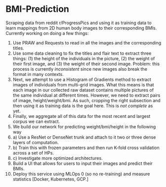 # BMI-Prediction
Scraping data from reddit r/ProgressPics and using it as training data to learn mappings from 2D human body images to their corresponding BMIs. 
Currently working on doing a few things:

1. Use PRAW and Requests to read in all the images and the corresponding titles. 
2. Use some data cleaning to fix the titles and flair text to extract three things: (1) the height of the individuals in the picture, (2) the weight of their first image, and (3) the weight of their second image. Problem: this process is currently *inconsistent* since new images also break the format in many contexts. 
3. Next, we attempt to use a Histogram of Gradients method to extract images of individuals from multi-grid images. What this means is that each image in our collected raw dataset contains multiple pictures of the same individual at different times. However, we need to extract pairs of image, height/weight/bmi. As such, cropping the right subsection and then using it as training data is the goal here. This is *not complete* as yet.
4. Finally, we aggregate all of this data for the most recent and largest corpus we can extract. 
5. We build our network for predicting weight/bmi/height in the following way
6. a) Use a ResNet or DenseNet trunk and attach to it two or three dense layers of computation.
6. b) Train this with frozen parameters and then run K-fold cross validation across a set of HPs. 
6. c) Investigate more optimized architectures.
7. Build a UI that allows for users to input their images and predict their BMIs. 
8. Deploy this service using MLOps 0 (so no re-training) and measure statistics [Docker, Kubernetes, GCP.]
